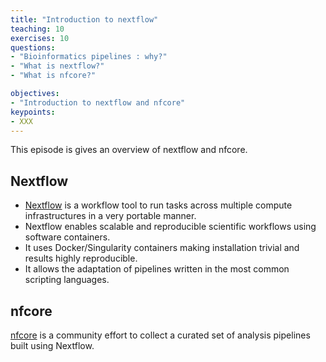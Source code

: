 ```yaml
---
title: "Introduction to nextflow"
teaching: 10
exercises: 10
questions:
- "Bioinformatics pipelines : why?"
- "What is nextflow?"
- "What is nfcore?"

objectives:
- "Introduction to nextflow and nfcore"
keypoints:
- XXX
---
```


This episode is gives an overview of nextflow and nfcore. 

## Nextflow 
- [Nextflow](https://www.nextflow.io/) is a workflow tool to run tasks across multiple compute infrastructures in a very portable manner. 
- Nextflow enables scalable and reproducible scientific workflows using software containers. 
- It uses Docker/Singularity containers making installation trivial and results highly reproducible.
- It allows the adaptation of pipelines written in the most common scripting languages.

## nfcore
[nfcore](https://nf-co.re/) is a community effort to collect a curated set of analysis pipelines built using Nextflow.

